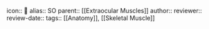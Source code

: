 icon:: 💪
alias:: SO
parent:: [[Extraocular Muscles]] 
author:: 
reviewer::
review-date::
tags:: [[Anatomy]], [[Skeletal Muscle]]
